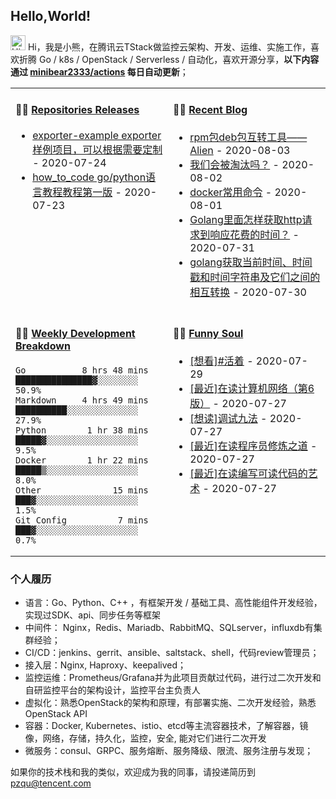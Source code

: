## Hello,World!

<img src='https://coding3min.oss-accelerate.aliyuncs.com/2020/07/23/Hi1119.gif' alt='Hi' width="24"/> Hi，我是小熊，在腾讯云TStack做监控云架构、开发、运维、实施工作，喜欢折腾 Go / k8s / OpenStack / Serverless / 自动化，喜欢开源分享，**以下内容通过 <a href="https://github.com/minibear2333/minibear2333/actions" target="_blank">minibear2333/actions</a> 每日自动更新**；

<table>
<tr>
<td valign="top" width="50%">

#### 🏋️‍♀️ <a href="https://github.com/minibear2333/minibear2333/blob/main/releases.md" target="_blank">Repositories Releases</a>

<!-- recent_releases starts -->
* <a href='https://github.com/minibear2333/exporter-example/releases/tag/0.0.1' target='_blank'>exporter-example exporter样例项目，可以根据需要定制</a> - 2020-07-24
* <a href='https://github.com/minibear2333/how_to_code/releases/tag/1.0.0' target='_blank'>how_to_code go/python语言教程教程第一版</a> - 2020-07-23
<!-- recent_releases ends -->

</td>
<td valign="top" width="50%">

#### 🤹‍♀️ <a href="https://coding3min.com" target="_blank">Recent Blog</a>

<!-- blog starts -->
* <a href='https://coding3min.com/1271.html' target='_blank'>rpm包deb包互转工具——Alien</a> - 2020-08-03
* <a href='https://coding3min.com/1268.html' target='_blank'>我们会被淘汰吗？</a> - 2020-08-02
* <a href='https://coding3min.com/1265.html' target='_blank'>docker常用命令</a> - 2020-08-01
* <a href='https://coding3min.com/1263.html' target='_blank'>Golang里面怎样获取http请求到响应花费的时间？</a> - 2020-07-31
* <a href='https://coding3min.com/1260.html' target='_blank'>golang获取当前时间、时间戳和时间字符串及它们之间的相互转换</a> - 2020-07-30
<!-- blog ends -->

</td>
</tr>
<tr>
<td valign="top" width="50%">

#### 🏊‍♂️ <a href="https://gist.github.com/minibear2333/900a84827c42c5f77a17ae8e510ed203" target="_blank">Weekly Development Breakdown</a>

<!-- code_time starts -->

```text
Go           8 hrs 48 mins  ███████████████▓░░░░░░░░  50.9%
Markdown     4 hrs 49 mins  ██████████░░░░░░░░░░░░░░  27.9%
Python        1 hr 38 mins  █████▓░░░░░░░░░░░░░░░░░░   9.5%
Docker        1 hr 22 mins  █████▒░░░░░░░░░░░░░░░░░░   8.0%
Other              15 mins  ███▓░░░░░░░░░░░░░░░░░░░░   1.5%
Git Config          7 mins  ███▓░░░░░░░░░░░░░░░░░░░░   0.7%
```

<!-- code_time ends -->

</td>
<td valign="top" width="50%">

#### 🤾‍♂️ <a href="https://www.douban.com/people/minibear2333/" target="_blank">Funny Soul</a>

<!-- douban starts -->
* <a href='http://movie.douban.com/subject/34462775/' target='_blank'>[想看]#活着</a> - 2020-07-29
* <a href='https://book.douban.com/subject/26176870/' target='_blank'>[最近]在读计算机网络（第6版）</a> - 2020-07-27
* <a href='https://book.douban.com/subject/5376270/' target='_blank'>[想读]调试九法</a> - 2020-07-27
* <a href='https://book.douban.com/subject/5387402/' target='_blank'>[最近]在读程序员修炼之道</a> - 2020-07-27
* <a href='https://book.douban.com/subject/10797189/' target='_blank'>[最近]在读编写可读代码的艺术</a> - 2020-07-27
<!-- douban ends -->

</td>
  </tr>
  </table>
  
### 个人履历  

* 语言：Go、Python、C++ ，有框架开发 / 基础工具、高性能组件开发经验，实现过SDK、api、同步任务等框架
* 中间件： Nginx，Redis、Mariadb、RabbitMQ、SQLserver，influxdb有集群经验；
* CI/CD：jenkins、gerrit、ansible、saltstack、shell，代码review管理员；
* 接入层：Nginx, Haproxy、keepalived；
* 监控运维：Prometheus/Grafana并为此项目贡献过代码，进行过二次开发和自研监控平台的架构设计，监控平台主负责人
* 虚拟化：熟悉OpenStack的架构和原理，有部署实施、二次开发经验，熟悉OpenStack API
* 容器：Docker, Kubernetes、istio、etcd等主流容器技术，了解容器，镜像，网络，存储，持久化，监控，安全, 能对它们进行二次开发
* 微服务：consul、GRPC、服务熔断、服务降级、限流、服务注册与发现；

如果你的技术栈和我的类似，欢迎成为我的同事，请投递简历到 pzqu@tencent.com

